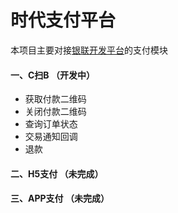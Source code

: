 # 时代支付平台
本项目主要对接[银联开发平台](https://open.chinaums.com/index)的支付模块 </br>  
#### 一、C扫B   （开发中）
- 获取付款二维码 
- 关闭付款二维码
- 查询订单状态
- 交易通知回调
- 退款

#### 二、H5支付  （未完成）
#### 三、APP支付    （未完成）


